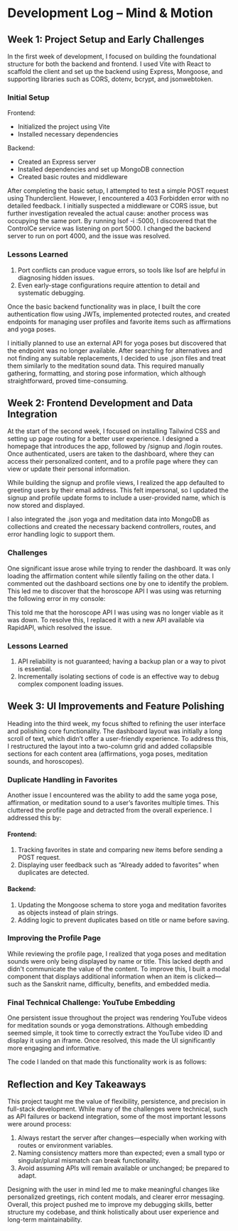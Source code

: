 # Development Log – Mind & Motion

## Week 1: Project Setup and Early Challenges
In the first week of development, I focused on building the foundational structure for both the backend and frontend. I used Vite with React to scaffold the client and set up the backend using Express, Mongoose, and supporting libraries such as CORS, dotenv, bcrypt, and jsonwebtoken.

### Initial Setup
Frontend:
- Initialized the project using Vite
- Installed necessary dependencies

Backend:
- Created an Express server
- Installed dependencies and set up MongoDB connection
- Created basic routes and middleware

After completing the basic setup, I attempted to test a simple POST request using Thunderclient. However, I encountered a 403 Forbidden error with no detailed feedback. I initially suspected a middleware or CORS issue, but further investigation revealed the actual cause: another process was occupying the same port. By running lsof -i :5000, I discovered that the ControlCe service was listening on port 5000. I changed the backend server to run on port 4000, and the issue was resolved.

### Lessons Learned
1. Port conflicts can produce vague errors, so tools like lsof are helpful in diagnosing hidden issues.
2. Even early-stage configurations require attention to detail and systematic debugging.

Once the basic backend functionality was in place, I built the core authentication flow using JWTs, implemented protected routes, and created endpoints for managing user profiles and favorite items such as affirmations and yoga poses.

I initially planned to use an external API for yoga poses but discovered that the endpoint was no longer available. After searching for alternatives and not finding any suitable replacements, I decided to use .json files and treat them similarly to the meditation sound data. This required manually gathering, formatting, and storing pose information, which although straightforward, proved time-consuming.

## Week 2: Frontend Development and Data Integration
At the start of the second week, I focused on installing Tailwind CSS and setting up page routing for a better user experience. I designed a homepage that introduces the app, followed by /signup and /login routes. Once authenticated, users are taken to the dashboard, where they can access their personalized content, and to a profile page where they can view or update their personal information.

While building the signup and profile views, I realized the app defaulted to greeting users by their email address. This felt impersonal, so I updated the signup and profile update forms to include a user-provided name, which is now stored and displayed.

I also integrated the .json yoga and meditation data into MongoDB as collections and created the necessary backend controllers, routes, and error handling logic to support them.

### Challenges 
One significant issue arose while trying to render the dashboard. It was only loading the affirmation content while silently failing on the other data. I commented out the dashboard sections one by one to identify the problem. This led me to discover that the horoscope API I was using was returning the following error in my console:

<!-- Zodiac sign: virgo Error fetching horoscope: Request failed with status code 503 Status: 503 Response data: <!DOCTYPE html> <html> <head> <meta name="viewport" content="width=device-width, initial-scale=1"> <meta charset="utf-8"> <title>Application Error</title> <style media="screen"> html,body,iframe { margin: 0; padding: 0; } html,body { height: 100%; overflow: hidden; } iframe { width: 100%; height: 100%; border: 0; } </style> </head> <body> <iframe src="https://www.herokucdn.com/error-pages/application-error.html"></iframe> </body> </html> [RESPONSE] Status: 500 - Body: { error: 'Horoscope service error' }  -->

This told me that the horoscope API I was using was no longer viable as it was down. To resolve this, I replaced it with a new API available via RapidAPI, which resolved the issue.

### Lessons Learned
1. API reliability is not guaranteed; having a backup plan or a way to pivot is essential.
2. Incrementally isolating sections of code is an effective way to debug complex component loading issues.

## Week 3: UI Improvements and Feature Polishing
Heading into the third week, my focus shifted to refining the user interface and polishing core functionality. The dashboard layout was initially a long scroll of text, which didn’t offer a user-friendly experience. To address this, I restructured the layout into a two-column grid and added collapsible sections for each content area (affirmations, yoga poses, meditation sounds, and horoscopes).

### Duplicate Handling in Favorites
Another issue I encountered was the ability to add the same yoga pose, affirmation, or meditation sound to a user’s favorites multiple times. This cluttered the profile page and detracted from the overall experience. I addressed this by:

#### Frontend:
1. Tracking favorites in state and comparing new items before sending a POST request.
2. Displaying user feedback such as “Already added to favorites” when duplicates are detected.

#### Backend:
1. Updating the Mongoose schema to store yoga and meditation favorites as objects instead of plain strings.
2. Adding logic to prevent duplicates based on title or name before saving.

### Improving the Profile Page
While reviewing the profile page, I realized that yoga poses and meditation sounds were only being displayed by name or title. This lacked depth and didn't communicate the value of the content. To improve this, I built a modal component that displays additional information when an item is clicked—such as the Sanskrit name, difficulty, benefits, and embedded media.

### Final Technical Challenge: YouTube Embedding
One persistent issue throughout the project was rendering YouTube videos for meditation sounds or yoga demonstrations. Although embedding seemed simple, it took time to correctly extract the YouTube video ID and display it using an iframe. Once resolved, this made the UI significantly more engaging and informative.

The code I landed on that made this functionality work is as follows:
 <!-- {yogaPose?.url && (
                <div className="mt-6">
                  <h3 className="text-lg font-medium text-pink-700">Watch the Pose:</h3>
                  <div className="aspect-video w-full rounded-lg overflow-hidden shadow-md">
                    <iframe
                      src={`https://www.youtube.com/embed/${getVideoId(yogaPose.url)}`}
                      title="YouTube video player"
                      allow="accelerometer; autoplay; clipboard-write; encrypted-media; gyroscope; picture-in-picture; web-share"
                      allowFullScreen
                      className="w-full h-full"
                    ></iframe>
                  </div>
                </div>
              )} -->

## Reflection and Key Takeaways
This project taught me the value of flexibility, persistence, and precision in full-stack development. While many of the challenges were technical, such as API failures or backend integration, some of the most important lessons were around process:

1. Always restart the server after changes—especially when working with routes or environment variables.
2. Naming consistency matters more than expected; even a small typo or singular/plural mismatch can break functionality.
3. Avoid assuming APIs will remain available or unchanged; be prepared to adapt.

Designing with the user in mind led me to make meaningful changes like personalized greetings, rich content modals, and clearer error messaging. Overall, this project pushed me to improve my debugging skills, better structure my codebase, and think holistically about user experience and long-term maintainability.